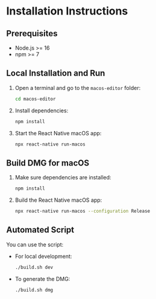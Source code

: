 # Installation Instructions

## Prerequisites
- Node.js >= 16
- npm >= 7

## Local Installation and Run

1. Open a terminal and go to the `macos-editor` folder:
   ```sh
   cd macos-editor
   ```
2. Install dependencies:
   ```sh
   npm install
   ```
3. Start the React Native macOS app:
   ```sh
   npx react-native run-macos
   ```

## Build DMG for macOS

1. Make sure dependencies are installed:
   ```sh
   npm install
   ```
2. Build the React Native macOS app:
   ```sh
   npx react-native run-macos --configuration Release
   ```

## Automated Script

You can use the script:

- For local development:
  ```sh
  ./build.sh dev
  ```
- To generate the DMG:
  ```sh
  ./build.sh dmg
  ```

